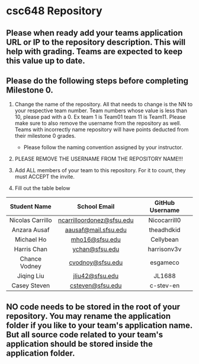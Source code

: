 # csc648 Repository

## Please when ready add your teams application URL or IP to the repository description. This will help with grading. Teams are expected to keep this value up to date.

## Please do the following steps before completing Milestone 0.
1. Change the name of the repository. All that needs to change is the NN to your respective team number. Team numbers whose value is less than 10, please pad with a 0. Ex team 1 is Team01 team 11 is Team11. Please make sure to also remove the username from the repository as well. Teams with incorrectly name repository will have points deducted from their milestone 0 grades.
   - Please follow the naming convention assigned by your instructor.

1. PLEASE REMOVE THE USERNAME FROM THE REPOSITORY NAME!!!

2. Add ALL members of your team to this repository. For it to count, they must ACCEPT the invite.

3. Fill out the table below


| Student Name       |  School Email               |  GitHub Username   |
|    :---:           |     :---:                   |     :---:          |
| Nicolas Carrillo   |  ncarrilloordonez@sfsu.edu  |  Nicocarrill0      |
| Anzara Ausaf       |  aausaf@mail.sfsu.edu       |  theadhdkid        |
| Michael Ho         |  mho16@sfsu.edu             |  Cellybean         |
| Harris Chan        |  ychan@sfsu.edu             |  harrisonv3v       |
| Chance Vodney      |  cvodnoy@sfsu.edu           |  esgameco          |
| Jiqing Liu         |  jliu42@sfsu.edu            |  JL1688            |
| Casey Steven       |  csteven@sfsu.edu           |  c-stev-en         |



## NO code needs to be stored in the root of your repository. You may rename the application folder if you like to your team's application name. But all source code related to your team's application should be stored inside the application folder.
